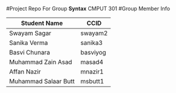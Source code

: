 #Project Repo For Group **Syntax** CMPUT 301
#Group Member Info

| Student Name | CCID      |
| ------------ | --------- |
| Swayam Sagar  | swayam2 |
| Sanika Verma  | sanika3  |
| Basvi Chunara | basviyog |
| Muhammad Zain Asad | masad4 |
| Affan Nazir | mnazir1|
|Muhammad Salaar Butt | msbutt1|

 
